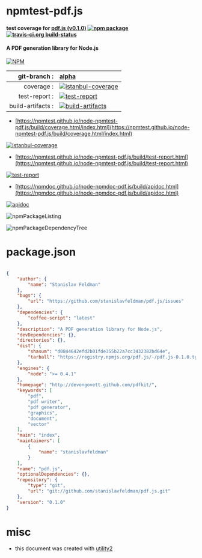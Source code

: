 # npmtest-pdf.js

#### test coverage for  [pdf.js (v0.1.0)](http://devongovett.github.com/pdfkit/)  [![npm package](https://img.shields.io/npm/v/npmtest-pdf.js.svg?style=flat-square)](https://www.npmjs.org/package/npmtest-pdf.js) [![travis-ci.org build-status](https://api.travis-ci.org/npmtest/node-npmtest-pdf.js.svg)](https://travis-ci.org/npmtest/node-npmtest-pdf.js)

#### A PDF generation library for Node.js

[![NPM](https://nodei.co/npm/pdf.js.png?downloads=true&downloadRank=true&stars=true)](https://www.npmjs.com/package/pdf.js)

| git-branch : | [alpha](https://github.com/npmtest/node-npmtest-pdf.js/tree/alpha)|
|--:|:--|
| coverage : | [![istanbul-coverage](https://npmtest.github.io/node-npmtest-pdf.js/build/coverage.badge.svg)](https://npmtest.github.io/node-npmtest-pdf.js/build/coverage.html/index.html)|
| test-report : | [![test-report](https://npmtest.github.io/node-npmtest-pdf.js/build/test-report.badge.svg)](https://npmtest.github.io/node-npmtest-pdf.js/build/test-report.html)|
| build-artifacts : | [![build-artifacts](https://npmtest.github.io/node-npmtest-pdf.js/glyphicons_144_folder_open.png)](https://github.com/npmtest/node-npmtest-pdf.js/tree/gh-pages/build)|

- [https://npmtest.github.io/node-npmtest-pdf.js/build/coverage.html/index.html](https://npmtest.github.io/node-npmtest-pdf.js/build/coverage.html/index.html)

[![istanbul-coverage](https://npmtest.github.io/node-npmtest-pdf.js/build/screenCapture.buildCi.browser.%252Ftmp%252Fbuild%252Fcoverage.lib.html.png)](https://npmtest.github.io/node-npmtest-pdf.js/build/coverage.html/index.html)

- [https://npmtest.github.io/node-npmtest-pdf.js/build/test-report.html](https://npmtest.github.io/node-npmtest-pdf.js/build/test-report.html)

[![test-report](https://npmtest.github.io/node-npmtest-pdf.js/build/screenCapture.buildCi.browser.%252Ftmp%252Fbuild%252Ftest-report.html.png)](https://npmtest.github.io/node-npmtest-pdf.js/build/test-report.html)

- [https://npmdoc.github.io/node-npmdoc-pdf.js/build/apidoc.html](https://npmdoc.github.io/node-npmdoc-pdf.js/build/apidoc.html)

[![apidoc](https://npmdoc.github.io/node-npmdoc-pdf.js/build/screenCapture.buildCi.browser.%252Ftmp%252Fbuild%252Fapidoc.html.png)](https://npmdoc.github.io/node-npmdoc-pdf.js/build/apidoc.html)

![npmPackageListing](https://npmtest.github.io/node-npmtest-pdf.js/build/screenCapture.npmPackageListing.svg)

![npmPackageDependencyTree](https://npmtest.github.io/node-npmtest-pdf.js/build/screenCapture.npmPackageDependencyTree.svg)



# package.json

```json

{
    "author": {
        "name": "Stanislav Feldman"
    },
    "bugs": {
        "url": "https://github.com/stanislavfeldman/pdf.js/issues"
    },
    "dependencies": {
        "coffee-script": "latest"
    },
    "description": "A PDF generation library for Node.js",
    "devDependencies": {},
    "directories": {},
    "dist": {
        "shasum": "d0844642efd2b01fde355b22a7cc3432382bd64e",
        "tarball": "https://registry.npmjs.org/pdf.js/-/pdf.js-0.1.0.tgz"
    },
    "engines": {
        "node": ">= 0.4.1"
    },
    "homepage": "http://devongovett.github.com/pdfkit/",
    "keywords": [
        "pdf",
        "pdf writer",
        "pdf generator",
        "graphics",
        "document",
        "vector"
    ],
    "main": "index",
    "maintainers": [
        {
            "name": "stanislavfeldman"
        }
    ],
    "name": "pdf.js",
    "optionalDependencies": {},
    "repository": {
        "type": "git",
        "url": "git://github.com/stanislavfeldman/pdf.js.git"
    },
    "version": "0.1.0"
}
```



# misc
- this document was created with [utility2](https://github.com/kaizhu256/node-utility2)

